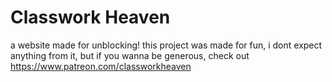 # Classwork Heaven
a website made for unblocking!
this project was made for fun, i dont expect anything from it, but if you wanna be generous, check out 
https://www.patreon.com/classworkheaven
